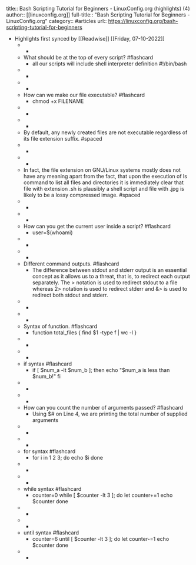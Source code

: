 title:: Bash Scripting Tutorial for Beginners - LinuxConfig.org (highlights) (4)
author:: [[linuxconfig.org]]
full-title:: "Bash Scripting Tutorial for Beginners - LinuxConfig.org"
category:: #articles
url:: https://linuxconfig.org/bash-scripting-tutorial-for-beginners

- Highlights first synced by [[Readwise]] [[Friday, 07-10-2022]]
	- -
	- What should be at the top of every script? #flashcard
		- all our scripts will include shell interpreter definition #!/bin/bash
	- -
	- -
	- How can we make our file executable? #flashcard
		- chmod +x FILENAME
	- -
	- -
	- By default, any newly created files are not executable regardless of its file extension suffix. #spaced
	- -
	- -
	- In fact, the file extension on GNU/Linux systems mostly does not have any meaning apart from the fact, that upon the execution of ls command to list all files and directories it is immediately clear that file with extension .sh is plausibly a shell script and file with .jpg is likely to be a lossy compressed image. #spaced
	- -
	- -
	- How can you get the current user inside a script? #flashcard
		- user=$(whoami)
	- -
	- -
	- Different command outputs. #flashcard
		- The difference between stdout and stderr output is an essential concept as it allows us to a threat, that is, to redirect each output separately. The > notation is used to redirect stdout to a file whereas 2> notation is used to redirect stderr and &> is used to redirect both stdout and stderr.
	- -
	- -
	- Syntax of function. #flashcard
		- function total_files {
		        find $1 -type f | wc -l
		  }
	- -
	- -
	- if syntax #flashcard
		- if [ $num_a -lt $num_b ]; then
		    echo "$num_a is less than $num_b!"
		  fi
	- -
	- -
	- How can you count the number of arguments passed? #flashcard
		- Using $# on Line 4, we are printing the total number of supplied arguments
	- -
	- -
	- for syntax #flashcard
		- for i in 1 2 3; do
		    echo $i
		  done
	- -
	- -
	- while syntax #flashcard
		- counter=0
		  while [ $counter -lt 3 ]; do
		    let counter+=1
		    echo $counter
		  done
	- -
	- -
	- until syntax #flashcard
		- counter=6
		  until [ $counter -lt 3 ]; do
		    let counter-=1
		    echo $counter
		  done
	- -